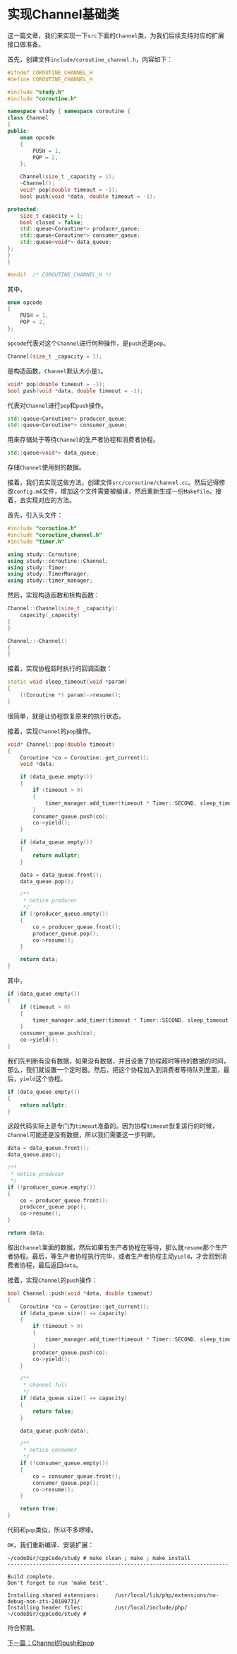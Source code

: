 # 实现Channel基础类

这一篇文章，我们来实现一下`src`下面的`Channel`类，为我们后续支持对应的扩展接口做准备。

首先，创建文件`include/coroutine_channel.h`，内容如下：

```cpp
#ifndef COROUTINE_CHANNEL_H
#define COROUTINE_CHANNEL_H

#include "study.h"
#include "coroutine.h"

namespace study { namespace coroutine {
class Channel
{
public:
    enum opcode
    {
        PUSH = 1,
        POP = 2,
    };

    Channel(size_t _capacity = 1);
    ~Channel();
    void* pop(double timeout = -1);
    bool push(void *data, double timeout = -1);

protected:
    size_t capacity = 1;
    bool closed = false;
    std::queue<Coroutine*> producer_queue;
    std::queue<Coroutine*> consumer_queue;
    std::queue<void*> data_queue;
};
}
}

#endif  /* COROUTINE_CHANNEL_H */
```

其中，

```cpp
enum opcode
{
    PUSH = 1,
    POP = 2,
};
```

`opcode`代表对这个`Channel`进行何种操作，是`push`还是`pop`。

```cpp
Channel(size_t _capacity = 1);
```

是构造函数，`Channel`默认大小是`1`。

```cpp
void* pop(double timeout = -1);
bool push(void *data, double timeout = -1);
```

代表对`Channel`进行`pop`和`push`操作。

```cpp
std::queue<Coroutine*> producer_queue;
std::queue<Coroutine*> consumer_queue;
```

用来存储处于等待`Channel`的生产者协程和消费者协程。

```cpp
std::queue<void*> data_queue;
```

存储`Channel`使用到的数据。

接着，我们去实现这些方法，创建文件`src/coroutine/channel.cc`。然后记得修改`config.m4`文件，增加这个文件需要被编译，然后重新生成一份`Makefile`。接着，去实现对应的方法。

首先，引入头文件：

```cpp
#include "coroutine.h"
#include "coroutine_channel.h"
#include "timer.h"

using study::Coroutine;
using study::coroutine::Channel;
using study::Timer;
using study::TimerManager;
using study::timer_manager;
```

然后，实现构造函数和析构函数：

```cpp
Channel::Channel(size_t _capacity):
    capacity(_capacity)
{
}

Channel::~Channel()
{
}
```

接着，实现协程超时执行的回调函数：

```cpp
static void sleep_timeout(void *param)
{
    ((Coroutine *) param)->resume();
}
```

很简单，就是让协程恢复原来的执行状态。

接着，实现`Channel`的`pop`操作。

```cpp
void* Channel::pop(double timeout)
{
    Coroutine *co = Coroutine::get_current();
    void *data;

    if (data_queue.empty())
    {
        if (timeout > 0)
        {
            timer_manager.add_timer(timeout * Timer::SECOND, sleep_timeout, (void*)co);
        }
        consumer_queue.push(co);
        co->yield();
    }

    if (data_queue.empty())
    {
        return nullptr;
    }

    data = data_queue.front();
    data_queue.pop();

    /**
     * notice producer
     */
    if (!producer_queue.empty())
    {
        co = producer_queue.front();
        producer_queue.pop();
        co->resume();
    }

    return data;
}
```

其中，

```cpp
if (data_queue.empty())
{
    if (timeout > 0)
    {
        timer_manager.add_timer(timeout * Timer::SECOND, sleep_timeout, (void*)co);
    }
    consumer_queue.push(co);
    co->yield();
}
```

我们先判断有没有数据，如果没有数据，并且设置了协程超时等待的数据的时间，那么，我们就设置一个定时器。然后，把这个协程加入到消费者等待队列里面，最后，`yield`这个协程。

```cpp
if (data_queue.empty())
{
    return nullptr;
}
```

这段代码实际上是专门为`timeout`准备的。因为协程`timeout`恢复运行的时候，`Channel`可能还是没有数据，所以我们需要这一步判断。

```cpp
data = data_queue.front();
data_queue.pop();

/**
 * notice producer
 */
if (!producer_queue.empty())
{
    co = producer_queue.front();
    producer_queue.pop();
    co->resume();
}

return data;
```

取出`Channel`里面的数据，然后如果有生产者协程在等待，那么就`resume`那个生产者协程。最后，等生产者协程执行完毕，或者生产者协程主动`yield`，才会回到消费者协程，最后返回`data`。

接着，实现`Channel`的`push`操作：

```cpp
bool Channel::push(void *data, double timeout)
{
    Coroutine *co = Coroutine::get_current();
    if (data_queue.size() == capacity)
    {
        if (timeout > 0)
        {
            timer_manager.add_timer(timeout * Timer::SECOND, sleep_timeout, (void*)co);
        }
        producer_queue.push(co);
        co->yield();
    }

    /**
     * channel full
     */
    if (data_queue.size() == capacity)
    {
        return false;
    }

    data_queue.push(data);

    /**
     * notice consumer
     */
    if (!consumer_queue.empty())
    {
        co = consumer_queue.front();
        consumer_queue.pop();
        co->resume();
    }

    return true;
}
```

代码和`pop`类似，所以不多啰嗦。

`OK`，我们重新编译、安装扩展：

```shell
~/codeDir/cppCode/study # make clean ; make ; make install
----------------------------------------------------------------------

Build complete.
Don't forget to run 'make test'.

Installing shared extensions:     /usr/local/lib/php/extensions/no-debug-non-zts-20180731/
Installing header files:          /usr/local/include/php/
~/codeDir/cppCode/study #
```

符合预期。

[下一篇：Channel的push和pop](./《PHP扩展开发》-协程-Channel的push和pop.md)
